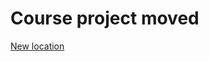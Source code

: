 Course project moved
====================
[New location](https://github.com/PashaWNN/performance-monitor-linux)
